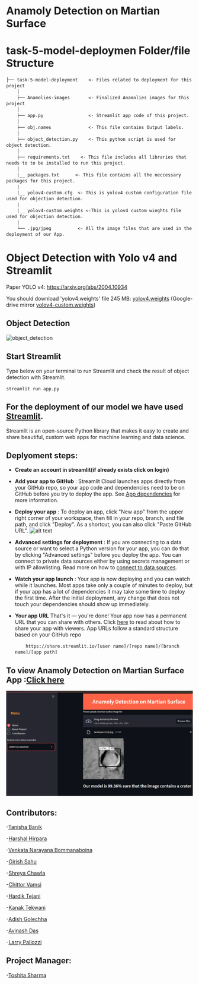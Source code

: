 # Anamoly Detection on Martian Surface

# task-5-model-deploymen Folder/file Structure


    ├── task-5-model-deployment    <- Files related to deployment for this project
        │
        ├── Anamolies-images       <- Finalized Anamolies images for this project
        │   
        ├── app.py                 <- Streamlit app code of this project.
        │
        ├── obj.names              <- This file contains Output labels. 
        │
        ├── object_detection.py    <- This python script is used for object detection.
        │
        ├── requirements.txt    <- This file includes all libraries that needs to to be installed to run this project.
        │
        |__ packages.txt      <- This file contains all the neccessary packages for this project.
        |
        |__ yolov4-custom.cfg  <- This is yolov4 custom configuration file used for objection detection.
        |
        |__ yolov4-custom.weights <-This is yolov4 custom wieghts file used for objection detection.
        |
        └── .jpg/jpeg          <- All the image files that are used in the deployment of our App.
        
        
# Object Detection with Yolo v4 and Streamlit

Paper YOLO v4: https://arxiv.org/abs/2004.10934

You should download 'yolov4.weights' file 245 MB: [yolov4.weights](https://github.com/AlexeyAB/darknet/releases/download/darknet_yolo_v3_optimal/yolov4.weights) (Google-drive mirror [yolov4-custom.weights](https://drive.google.com/file/d/1WILkhO44xp7jFydZjm9e3cP6p5u5Ufuq/view?usp=sharing))

## Object Detection
![object_detection](https://github.com/venkatanarayana143/object-detection-yolo/blob/main/object_detection.PNG)

## Start Streamlit
Type below on your terminal to run Streamlit and check the result of object detection with Streamlit.
~~~
streamlit run app.py
~~~


## For the deployment of our model we have used [Streamlit](https://docs.streamlit.io/).
Streamlit is an open-source Python library that makes it easy to create and share beautiful, custom web apps for machine learning and data science.

## Deplyoment steps:
           
- **Create an account in streamlit(if already exists click on login)**
           
- **Add your app to GitHub** :
             Streamlit Cloud launches apps directly from your GitHub repo, so your app code and dependencies need to be on GitHub before you try to deploy the app.
             See [App dependencies](https://docs.streamlit.io/streamlit-cloud/get-started/deploy-an-app/app-dependencies) for more information.
           
- **Deploy your app** : 
             To deploy an app, click "New app" from the upper right corner of your workspace, then fill in your repo, branch, and file path, and click "Deploy". 
              As a shortcut, you can also click "Paste GitHub URL".
![alt text](https://docs.streamlit.io/images/streamlit-cloud/deploy-an-app.png)

- **Advanced settings for deployment** :
              If you are connecting to a data source or want to select a Python version for your app, 
              you can do that by clicking "Advanced settings" before you deploy the app.
              You can connect to private data sources either by using secrets management or with IP allowlisting. 
              Read more on how to [connect to data sources](https://docs.streamlit.io/streamlit-cloud/get-started/deploy-an-app/connect-to-data-sources).

- **Watch your app launch** :
             Your app is now deploying and you can watch while it launches. 
             Most apps take only a couple of minutes to deploy, but if your app has a lot of dependencies it may take some time to deploy the first time. 
             After the initial deployment, any change that does not touch your dependencies should show up immediately.

- **Your app URL**
            That's it — you're done! Your app now has a permanent URL that you can share with others. 
            Click [here](https://docs.streamlit.io/streamlit-cloud/get-started/deploy-an-app) to read about how to share your app with viewers.
            App URLs follow a standard structure based on your GitHub repo

          https://share.streamlit.io/[user name]/[repo name]/[branch name]/[app path]

## To view Anamoly Detection on Martian Surface App :[Click here](https://share.streamlit.io/hardiktejani/mars_ana/app.py)
  
![plot](./App-view.png)

## Contributors:

-[Tanisha Banik](https://www.linkedin.com/in/tanisha-banik-04b511173/)

-[Harshal Hirpara](https://www.linkedin.com/in/harshaljhirpara/)

-[Venkata Narayana Bommanaboina](https://www.linkedin.com/in/bvnarayana515739/)

-[Girish Sahu](https://www.linkedin.com/in/girishsahu)

-[Shreya Chawla](https://www.linkedin.com/in/shreyachawla1998/)

-[Chittor Vamsi](https://www.linkedin.com/in/vamsi-chittoor-331b80189)

-[Hardik Tejani](https://www.linkedin.com/in/hardik-tejani)

-[Kanak Tekwani](https://www.linkedin.com/in/kanak-tekwani/)

-[Adish Golechha](https://www.linkedin.com/in/adish-golechha)

-[Avinash Das](https://www.linkedin.com/in/avinash-das-794b4b179/)

-[Larry Pallozzi](https://www.linkedin.com/in/larry-pallozzi/)

## Project Manager:

-[Toshita Sharma](https://www.linkedin.com/in/toshita-sharma-79894a1a4/)
